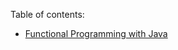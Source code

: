 Table of contents:
- [Functional Programming with Java](https://github.com/janvmusic/2020-learning/blob/master/articles/funtional-programming-java.md)
